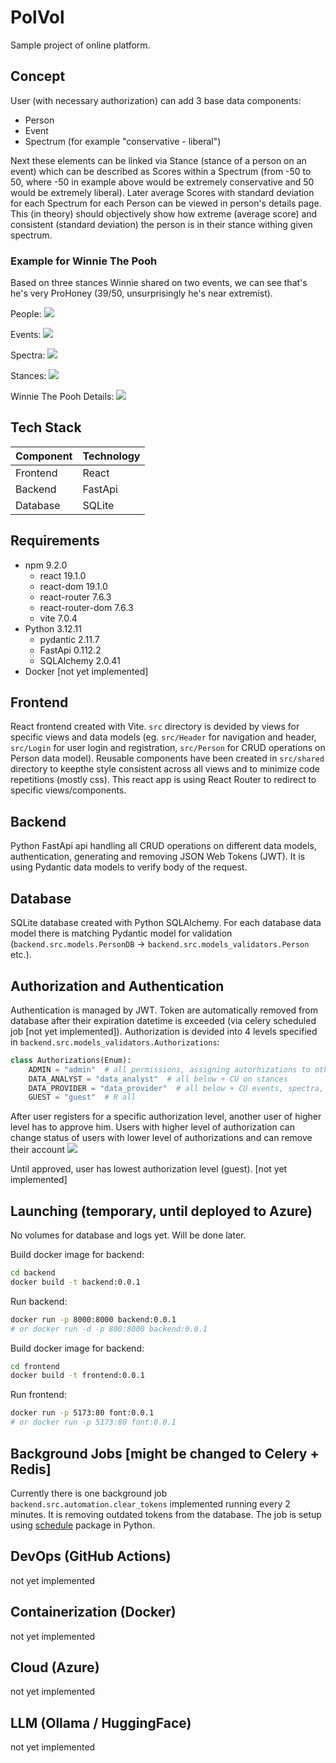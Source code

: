 # PolVol

Sample project of online platform.

## Concept

User (with necessary authorization) can add 3 base data components:

- Person
- Event
- Spectrum (for example "conservative - liberal")

Next these elements can be linked via Stance (stance of a person on an event) which can be described as Scores within a Spectrum (from -50 to 50, where -50 in example above would be extremely conservative and 50 would be extremely liberal). Later average Scores with standard deviation for each Spectrum for each Person can be viewed in person's details page. This (in theory) should objectively show how extreme (average score) and consistent (standard deviation) the person is in their stance withing given spectrum.

### Example for Winnie The Pooh

Based on three stances Winnie shared on two events, we can see that's he's very ProHoney (39/50, unsurprisingly he's near extremist).

People:
<img src="README_data/people.png">

Events:
<img src="README_data/events.png">

Spectra:
<img src="README_data/spectra.png">

Stances:
<img src="README_data/stances.png">

Winnie The Pooh Details:
<img src="README_data/person_details.png">

## Tech Stack

| Component | Technology |
| --------- | ---------- |
| Frontend  | React      |
| Backend   | FastApi    |
| Database  | SQLite     |

## Requirements

- npm 9.2.0
  - react 19.1.0
  - react-dom 19.1.0
  - react-router 7.6.3
  - react-router-dom 7.6.3
  - vite 7.0.4
- Python 3.12.11
  - pydantic 2.11.7
  - FastApi 0.112.2
  - SQLAlchemy 2.0.41
- Docker [not yet implemented]

## Frontend

React frontend created with Vite. `src` directory is devided by views for specific views and data models (eg. `src/Header` for navigation and header, `src/Login` for user login and registration, `src/Person` for CRUD operations on Person data model). Reusable components have been created in `src/shared` directory to keepthe style consistent across all views and to minimize code repetitions (mostly css). This react app is using React Router to redirect to specific views/components.

## Backend

Python FastApi api handling all CRUD operations on different data models, authentication, generating and removing JSON Web Tokens (JWT).
It is using Pydantic data models to verify body of the request.

## Database

SQLite database created with Python SQLAlchemy. For each database data model there is matching Pydantic model for validation (`backend.src.models.PersonDB` -> `backend.src.models_validators.Person` etc.).

## Authorization and Authentication

Authentication is managed by JWT. Token are automatically removed from database after their expiration datetime is exceeded (via celery scheduled job [not yet implemented]). Authorization is devided into 4 levels specified in `backend.src.models_validators.Authorizations`:

```python
class Authorizations(Enum):
    ADMIN = "admin"  # all permissions, assigning autorhizations to other users
    DATA_ANALYST = "data_analyst"  # all below + CU on stances
    DATA_PROVIDER = "data_provider"  # all below + CU events, spectra, people
    GUEST = "guest"  # R all
```

After user registers for a specific authorization level, another user of higher level has to approve him.
Users with higher level of authorization can change status of users with lower level of authorizations and can remove their account
<img src="README_data/user_approval.png">

Until approved, user has lowest authorization level (guest). [not yet implemented]

## Launching (temporary, until deployed to Azure)

No volumes for database and logs yet. Will be done later.

Build docker image for backend:

```bash
cd backend
docker build -t backend:0.0.1
```

Run backend:

```bash
docker run -p 8000:8000 backend:0.0.1
# or docker run -d -p 800:8000 backend:0.0.1
```

Build docker image for backend:

```bash
cd frontend
docker build -t frontend:0.0.1
```

Run frontend:

```bash
docker run -p 5173:80 font:0.0.1
# or docker run -p 5173:80 font:0.0.1
```

## Background Jobs [might be changed to Celery + Redis]

Currently there is one background job `backend.src.automation.clear_tokens` implemented running every 2 minutes. It is removing outdated tokens from the database. The job is setup using [schedule](https://pypi.org/project/schedule/) package in Python.

## DevOps (GitHub Actions)

not yet implemented

## Containerization (Docker)

not yet implemented

## Cloud (Azure)

not yet implemented

## LLM (Ollama / HuggingFace)

not yet implemented
